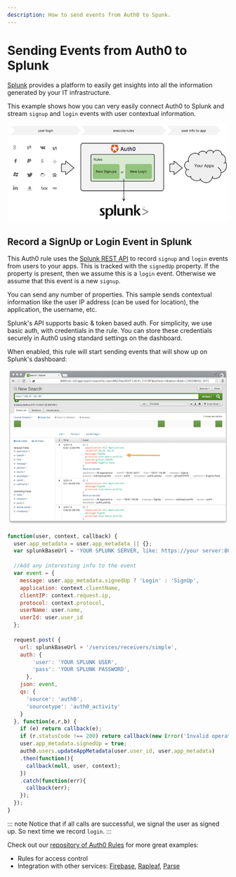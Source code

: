 ```yaml
---
description: How to send events from Auth0 to Spunk.
---
```

# Sending Events from Auth0 to Splunk

[Splunk](http://splunk.com) provides a platform to easily get insights into all the information generated by your IT infrastructure.

This example shows how you can very easily connect Auth0 to Splunk and stream `signup` and `login` events with user contextual information.

![](/media/articles/tutorials/splunk-dataflow.png)

## Record a SignUp or Login Event in Splunk

This Auth0 rule uses the [Splunk REST API](http://dev.splunk.com/view/rest-api-overview/SP-CAAADP8) to record `signup` and `login` events from users to your apps. This is tracked with the `signedUp` property. If the property is present, then we assume this is a `login` event. Otherwise we assume that this event is a new `signup`.

You can send any number of properties. This sample sends contextual information like the user IP address (can be used for location), the application, the username, etc.

Splunk's API supports basic & token based auth. For simplicity, we use basic auth, with credentials in the rule. You can store these credentials securely in Auth0 using standard settings on the dashboard.

When enabled, this rule will start sending events that will show up on Splunk's dashboard:

![](/media/articles/scenarios/splunk/splunk-dashbaord.png)

```js
function(user, context, callback) {
  user.app_metadata = user.app_metadata || {};
  var splunkBaseUrl = 'YOUR SPLUNK SERVER, like: https://your server:8089';

  //Add any interesting info to the event
  var event = {
    message: user.app_metadata.signedUp ? 'Login' : 'SignUp',
    application: context.clientName,
    clientIP: context.request.ip,
    protocol: context.protocol,
    userName: user.name,
    userId: user.user_id
  };

  request.post( {
    url: splunkBaseUrl + '/services/receivers/simple',
    auth: {
        'user': 'YOUR SPLUNK USER',
        'pass': 'YOUR SPLUNK PASSWORD',
      },
    json: event,
    qs: {
      'source': 'auth0',
      'sourcetype': 'auth0_activity'
    }
  }, function(e,r,b) {
    if (e) return callback(e);
    if (r.statusCode !== 200) return callback(new Error('Invalid operation'));
    user.app_metadata.signedUp = true;
    auth0.users.updateAppMetadata(user.user_id, user.app_metadata)
    .then(function(){
      callback(null, user, context);
    })
    .catch(function(err){
      callback(err);
    });
  });
}
```

::: note
Notice that if all calls are successful, we signal the user as signed up. So next time we record `login`.
:::

Check out our [repository of Auth0 Rules](https://github.com/auth0/rules) for more great examples:

* Rules for access control
* Integration with other services: [Firebase](http://firebase.com), [Rapleaf](http://rapleaf.com), [Parse](http://parse.com)
